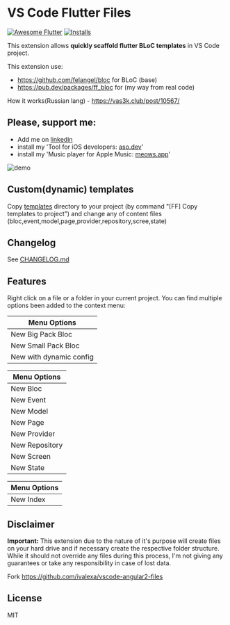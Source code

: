 # VS Code Flutter Files

[![Awesome Flutter](https://img.shields.io/badge/Awesome-Flutter-blue.svg?longCache=true&style=flat-square)](https://github.com/Solido/awesome-flutter#vscode)
[![Installs](https://img.shields.io/visual-studio-marketplace/i/gornivv.vscode-flutter-files)](https://marketplace.visualstudio.com/items?itemName=gornivv.vscode-flutter-files)

This extension allows **quickly scaffold flutter BLoC templates** in VS Code project.

This extension use:
- <https://github.com/felangel/bloc> for BLoC (base)
- <https://pub.dev/packages/ff_bloc> for (my way from real code)

How it works(Russian lang) - https://vas3k.club/post/10567/

## Please, support me:
- Add me on [linkedin](https://www.linkedin.com/in/gorniv/)
- install my 'Tool for iOS developers: [aso.dev](https://aso.dev?utm_source=ext&utm_medium=f_f)'
- install my 'Music player for Apple Music: [meows.app](https://meows.app?utm_source=ext&utm_medium=f_f)'

![demo](https://github.com/Gorniv/vscode-flutter-files/raw/master/assets/flutter.gif)

## Custom(dynamic) templates

Copy [templates](./templates) directory to your project (by command "[FF] Copy templates to project") and change any of content files (bloc,event,model,page,provider,repository,scree,state)

## Changelog

See [CHANGELOG.md](CHANGELOG.md)

## Features

Right click on a file or a folder in your current project.
You can find multiple options been added to the context menu:

| Menu Options        |
| ------------------- |
| New Big Pack Bloc   |
| New Small Pack Bloc |
| New with dynamic config |

| Menu Options   |
| -------------- |
| New Bloc       |
| New Event      |
| New Model      |
| New Page       |
| New Provider   |
| New Repository |
| New Screen     |
| New State      |

| Menu Options |
| ------------ |
| New Index    |

## Disclaimer

**Important:** This extension due to the nature of it's purpose will create
files on your hard drive and if necessary create the respective folder structure.
While it should not override any files during this process, I'm not giving any guarantees
or take any responsibility in case of lost data.

Fork https://github.com/ivalexa/vscode-angular2-files

## License

MIT
